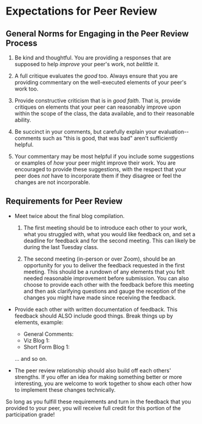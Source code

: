 # Expectations for Peer Review

## General Norms for Engaging in the Peer Review Process 
1. Be kind and thoughtful. You are providing a responses that are supposed to help *improve* your peer's work, not *belittle* it. 

2. A full critique evaluates the *good* too. Always ensure that you are providing commentary on the well-executed elements of your peer's work too.

3. Provide constructive criticism that is in *good faith*. That is, provide critiques on elements that your peer can reasonably improve upon within the scope of the class, the data available, and to their reasonable ability. 

4. Be succinct in your comments, but carefully explain your evaluation-- comments such as "this is good, that was bad" aren't sufficiently helpful.

5. Your commentary may be most helpful if you include some suggestions or examples of *how* your peer might improve their work. You are encouraged to provide these suggestions, with the respect that your peer does *not* have to incorporate them if they disagree or feel the changes are not incorporable. 

## Requirements for Peer Review 

- Meet twice about the final blog compilation.

  1) The first meeting should be to introduce each other to your work, what you struggled with, what you would like feedback on, and set a deadline for feedback and for the second meeting. This can likely be during the last Tuesday class.
  
  2) The second meeting (in-person or over Zoom), should be an opportunity for you to deliver the feedback requested in the first meeting. This should be a rundown of any elements that you felt needed reasonable improvement before submission. You can also choose to provide each other with the feedback before this meeting and then ask clarifying questions and gauge the reception of the changes you might have made since receiving the feedback. 
  
- Provide each other with written documentation of feedback. This feedback should ALSO include good things. Break things up by elements, example: 
  - General Comments: 
  - Viz Blog 1: 
  - Short Form Blog 1: 
    
  ... and so on. 

- The peer review relationship should also build off each others' strengths. If you offer an idea for making something better or more interesting, you are welcome to work together to show each other how to implement these changes technically. 

So long as you fulfill these requirements and turn in the feedback that you provided to your peer, you will receive full credit for this portion of the participation grade! 
